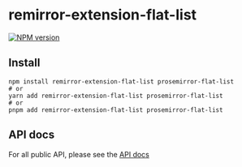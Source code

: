 # remirror-extension-flat-list

[![NPM version](https://img.shields.io/npm/v/remirror-extension-flat-list?color=a1b858&label=remirror-extension-flat-list&style=flat-square)](https://www.npmjs.com/package/remirror-extension-flat-list)

## Install

```
npm install remirror-extension-flat-list prosemirror-flat-list
# or
yarn add remirror-extension-flat-list prosemirror-flat-list
# or
pnpm add remirror-extension-flat-list prosemirror-flat-list
```

## API docs

For all public API, please see the [API docs](https://github.com/ocavue/prosemirror-flat-list/blob/master/docs/modules/remirror_extension_flat_list.md)
